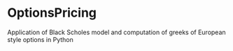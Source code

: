 # OptionsPricing
Application of Black Scholes model and computation of greeks of European style options in Python
